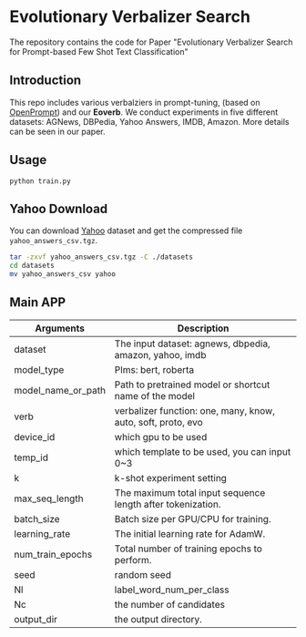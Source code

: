 # Evolutionary Verbalizer Search

The repository contains the code for Paper "Evolutionary Verbalizer Search for
Prompt-based Few Shot Text Classification"

## Introduction

This repo includes various verbalziers in prompt-tuning, (based on [OpenPrompt](https://github.com/thunlp/OpenPrompt)) and our **Eoverb**. We conduct experiments in five different datasets: AGNews, DBPedia, Yahoo Answers, IMDB, Amazon. More details can be seen in our paper.

## Usage

```
python train.py
```

## Yahoo Download

You can download [Yahoo](https://www.heywhale.com/mw/dataset/5d9ff886037db3002d417c5f) dataset and get the compressed file `
yahoo_answers_csv.tgz`.

```sh
tar -zxvf yahoo_answers_csv.tgz -C ./datasets
cd datasets
mv yahoo_answers_csv yahoo
```

## Main APP
| Arguments                | Description                                                  |
| ------------------------ | ------------------------------------------------------------ |
| dataset                | The input dataset: agnews, dbpedia, amazon, yahoo, imdb                                     |
| model_type              | Plms: bert, roberta                                          |
| model_name_or_path             | Path to pretrained model or shortcut name of the model       |
| verb | verbalizer function: one, many, know, auto, soft, proto, evo  |
| device_id | which gpu to be used |
| temp_id | which template to be used, you can input 0~3 |
| k | k-shot experiment setting |
| max_seq_length | The maximum total input sequence length after tokenization. |
| batch_size | Batch size per GPU/CPU for training. |
| learning_rate | The initial learning rate for AdamW.|
| num_train_epochs | Total number of training epochs to perform. |
| seed | random seed|
| Nl | label_word_num_per_class |
| Nc | the number of candidates|
|output_dir| the output directory.|

